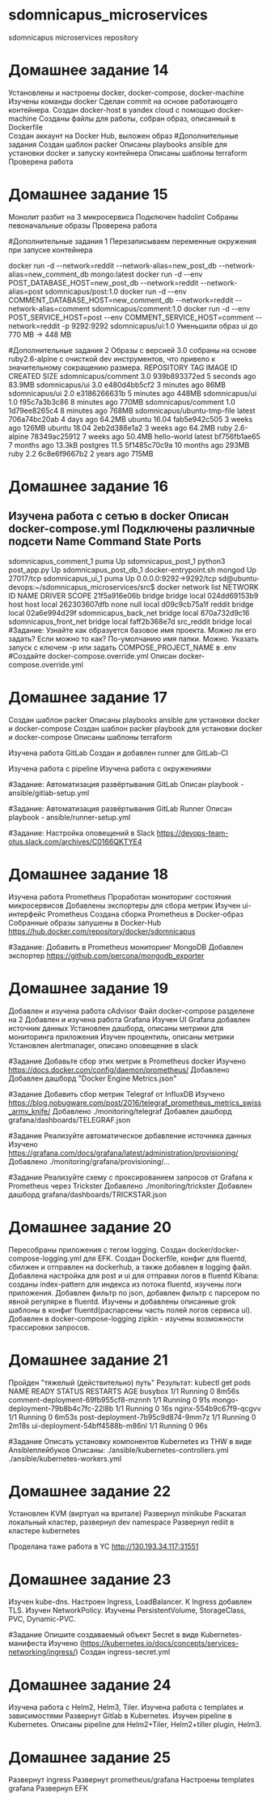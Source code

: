 # sdomnicapus_microservices
sdomnicapus microservices repository
# Домашнее задание 14
Установлены и настроены docker, docker-compose, docker-machine
Изучены команды docker
Сделан commit на основе работающего контейнера.
Создан docker-host в yandex cloud с помощью docker-machine
Созданы файлы для работы, собран образ, описанный в Dockerfile\
Создан аккаунт на Docker Hub, выложен образ
#Дополнительные задания
Создан шаблон packer
Описаны playbooks ansible для установки docker и запуску контейнера
Описаны шаблоны terraform
Проверена работа

# Домашнее задание 15
Монолит разбит на 3 микросервиса
Подключен hadolint
Собраны певоначальные образы
Проверена работа

#Дополнительные задания 1
Перезаписываем переменные окружения при запуске контейнера

docker run -d --network=reddit --network-alias=new_post_db --network-alias=new_comment_db mongo:latest
docker run -d --env POST_DATABASE_HOST=new_post_db --network=reddit --network-alias=post sdomnicapus/post:1.0
docker run -d --env COMMENT_DATABASE_HOST=new_comment_db --network=reddit --network-alias=comment sdomnicapus/comment:1.0
docker run -d --env POST_SERVICE_HOST=post --env COMMENT_SERVICE_HOST=comment --network=reddit -p 9292:9292 sdomnicapus/ui:1.0
Уменьшили образ ui до 770 MB -> 448 MB

#Дополнительные задания 2
Образы с версией 3.0 собраны на основе ruby2.6-alpine с очисткой dev инструментов, что привело к значительному сокращению размера.
REPOSITORY                    TAG                 IMAGE ID            CREATED             SIZE
sdomnicapus/comment           3.0                 939b893372ed        5 seconds ago       83.9MB
sdomnicapus/ui                3.0                 e480d4bb5cf2        3 minutes ago       86MB
sdomnicapus/ui                2.0                 e3186266631b        5 minutes ago       448MB
sdomnicapus/ui                1.0                 f95c7a3b3c86        8 minutes ago       770MB
sdomnicapus/comment           1.0                 1d79ee8265c4        8 minutes ago       768MB
sdomnicapus/ubuntu-tmp-file   latest              706a74bc20ab        4 days ago          64.2MB
ubuntu                        16.04               fab5e942c505        3 weeks ago         126MB
ubuntu                        18.04               2eb2d388e1a2        3 weeks ago         64.2MB
ruby                          2.6-alpine          78349ac25912        7 weeks ago         50.4MB
hello-world                   latest              bf756fb1ae65        7 months ago        13.3kB
postgres                      11.5                5f1485c70c9a        10 months ago       293MB
ruby                          2.2                 6c8e6f9667b2        2 years ago         715MB


# Домашнее задание 16
Изучена работа с сетью в docker
Описан docker-compose.yml
Подключены различные подсети
        Name                      Command             State           Ports
------------------------------------------------------------------------------------
sdomnicapus_comment_1   puma                          Up
sdomnicapus_post_1      python3 post_app.py           Up
sdomnicapus_post_db_1   docker-entrypoint.sh mongod   Up      27017/tcp
sdomnicapus_ui_1        puma                          Up      0.0.0.0:9292->9292/tcp
sd@ubuntu-devops:~/sdomnicapus_microservices/src$ docker network list
NETWORK ID          NAME                    DRIVER              SCOPE
21f5a916e06b        bridge                  bridge              local
024dd69153b9        host                    host                local
262303607dfb        none                    null                local
d09c9cb75a1f        reddit                  bridge              local
02a6e994d29f        sdomnicapus_back_net    bridge              local
870a732d9c16        sdomnicapus_front_net   bridge              local
faff2b368e7d        src_reddit              bridge              local
#Задание:
Узнайте как образуется базовое имя проекта. Можно ли его задать? Если можно то как? 
По-умолчанию имя папки.
Можно. Указать запуск с ключем -p или задать COMPOSE_PROJECT_NAME в .env
#Создайте docker-compose.override.yml
Описан docker-compose.override.yml 


# Домашнее задание 17
Создан шаблон packer
Описаны playbooks ansible для установки docker и docker-compose
Создан шаблон packer playbook для установки docker и docker-compose
Описаны шаблоны terraform

Изучена работа GitLab
Создан и добавлен runner для GitLab-CI

Изучена работа с pipeline
Изучена работа с окружениями

#Задание:
Автоматизация развёртывания GitLab
Описан playbook - ansible/gitlab-setup.yml

#Задание:
Автоматизация развёртывания GitLab Runner
Описан playbook - ansible/runner-setup.yml

#Задание:
Настройка оповещений в Slack
https://devops-team-otus.slack.com/archives/C0166QKTYE4


# Домашнее задание 18
Изучена работа Prometheus
Проработан мониторинг состояния микросервисов
Добавлены экспортеры для сбора метрик
Изучен ui-интерфейс Prometheus
Создана сборка Prometheus в Docker-образ
Собранные образы запушены в Docker-Hub
https://hub.docker.com/repository/docker/sdomnicapus

#Задание:
Добавить в Prometheus мониторинг MongoDB
Добавлен экспортер https://github.com/percona/mongodb_exporter

# Домашнее задание 19
Добавлен и изучена работа cAdvisor
Файл docker-compose разделене на 2
Добавлен и изучена работа Grafana
Изучен UI Grafana добавлен источник данных 
Установлен дашборд, описаны метрики для мониторинга приложения
Изучен процентиль, описаны метрики
Установлен alertmanager, описано оповещение в slack

#Задание
Добавьте сбор этих метрик в Prometheus docker
Изучено https://docs.docker.com/config/daemon/prometheus/
Добавлено
Добавлен дашборд "Docker Engine Metrics.json"

#Задание
Добавить сбор метрик Telegraf от InfluxDB
Изучено https://blog.nobugware.com/post/2016/telegraf_prometheus_metrics_swiss_army_knife/
Добавлено ./monitoring/telegraf
Добавлен дашборд grafana/dashboards/TELEGRAF.json

#Задание
Реализуйте автоматическое добавление источника данных
Изучено https://grafana.com/docs/grafana/latest/administration/provisioning/
Добавлено ./monitoring/grafana/provisioning/...

#Задание
Реализуйте схему с проксированием запросов от Grafana к Prometheus через Trickster
Добавлено ./monitoring/trickster
Добавлен дашборд grafana/dashboards/TRICKSTAR.json

# Домашнее задание 20
Пересобраны приложения с тегом logging.
Создан docker/docker-compose-logging.yml для EFK.
Создан Dockerfile, конфиг для fluentd, сбилжен и отправлен на dockerhub, а также добавлен в logging файл.
Добавлена настройка для post и ui для отправки логов в fluentd
Kibana: созданы index-pattern для индекса из потока fluentd, изучены логи приложения.
Добавлен фильтр по json, добавлен фильтр с парсером по явной регулярке в fluentd.
Изучены и добавлены описанные grok шаблоны в конфиг fluentd(распарсены часть полей логов сервиса ui).
Добавлен в docker-compose-logging zipkin - изучены возможности трассировки запросов.


# Домашнее задание 21

Пройден "тяжелый (действительно) путь"
Результат:
kubectl get pods
NAME                                  READY   STATUS    RESTARTS   AGE
busybox                               1/1     Running   0          8m56s
comment-deployment-69fb955cf8-mznnh   1/1     Running   0          91s
mongo-deployment-79b8b4c7fc-22l8b     1/1     Running   0          16s
nginx-554b9c67f9-qcgvv                1/1     Running   0          6m53s
post-deployment-7b95c9d874-9mm7z      1/1     Running   0          2m18s
ui-deployment-54bff4588b-m86nl        1/1     Running   0          96s

#Задание
Описать установку компонентов Kubernetes из THW в виде Ansibleплейбуков
Описаны: 
./ansible/kubernetes-controllers.yml
./ansible/kubernetes-workers.yml

# Домашнее задание 22
Установлен KVM (виртуал на вритале)
Развернул minikube
Раскатал локальный кластер, развернул dev namespace
Развернул rediit в кластере kubernetes

Проделана таже работа в YC
http://130.193.34.117:31551

# Домашнее задание 23
Изучен kube-dns.
Настроен Ingress, LoadBalancer.
К Ingress добавлен TLS.
Изучен  NetworkPolicy.
Изучены PersistentVolume, StorageClass, PVC, Dynamic-PVC.

#Задание
Опишите создаваемый объект Secret в виде Kubernetes-манифеста
Изучено (https://kubernetes.io/docs/concepts/services-networking/ingress/)
Создан ingress-secret.yml
 
# Домашнее задание 24
Изучена работа с Helm2, Helm3, Tiler.
Изучена работа с templates и зависимостями
Развернут Gitlab в Kubernetes.
Изучен pipeline в Kubernetes.
Описаны pipeline для Helm2+Tiler, Helm2+tiller plugin, Helm3.

# Домашнее задание 25
Развернут ingress
Развернут prometheus/grafana
Настроены templates grafana
Развернуn EFK
